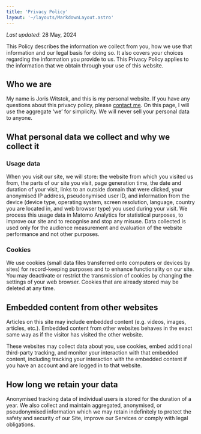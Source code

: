```yaml
---
title: 'Privacy Policy'
layout: '~/layouts/MarkdownLayout.astro'
---
```


_Last updated_: 28 May, 2024

This Policy describes the information we collect from you, how we use that information and our legal basis for doing so. It also covers your choices regarding the information you provide to us. This Privacy Policy applies to the information that we obtain through your use of this website.

## Who we are

My name is Joris Witstok, and this is my personal website. If you have any questions about this privacy policy, please [contact me](/contact). On this page, I will use the aggregate ‘we’ for simplicity. We will never sell your personal data to anyone.

## What personal data we collect and why we collect it

### Usage data

When you visit our site, we will store: the website from which you visited us from, the parts of our site you visit, page generation time, the date and duration of your visit, links to an outside domain that were clicked, your anonymised IP address, pseudonymised user ID, and information from the device (device type, operating system, screen resolution, language, country you are located in, and web browser type) you used during your visit. We process this usage data in Matomo Analytics for statistical purposes, to improve our site and to recognise and stop any misuse. Data collected is used only for the audience measurement and evaluation of the website performance and not other purposes.

### Cookies

We use cookies (small data files transferred onto computers or devices by sites) for record-keeping purposes and to enhance functionality on our site. You may deactivate or restrict the transmission of cookies by changing the settings of your web browser. Cookies that are already stored may be deleted at any time.

## Embedded content from other websites

Articles on this site may include embedded content (e.g. videos, images, articles, etc.). Embedded content from other websites behaves in the exact same way as if the visitor has visited the other website.

These websites may collect data about you, use cookies, embed additional third-party tracking, and monitor your interaction with that embedded content, including tracking your interaction with the embedded content if you have an account and are logged in to that website.

## How long we retain your data

Anonymised tracking data of individual users is stored for the duration of a year. We also collect and maintain aggregated, anonymised, or pseudonymised  information which we may retain indefinitely to protect the safety and security of our Site, improve our Services or comply with legal obligations.

<!-- ## Opt-out from anonymised tracking

You can opt out of being tracked by our Matomo Analytics instance below. -->